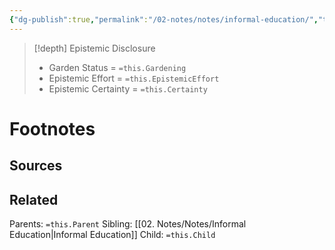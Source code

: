 ```yaml
---
{"dg-publish":true,"permalink":"/02-notes/notes/informal-education/","tags":["Note"],"created":"2024-07-03T12:34:44.625-03:00","updated":"2024-07-03T12:35:38.704-03:00"}
---
```


>[!depth] Epistemic Disclosure
>- Garden Status =  `=this.Gardening`
>- Epistemic Effort =  `=this.EpistemicEffort`
>- Epistemic Certainty =  `=this.Certainty`





# Footnotes

## Sources

## Related
Parents: `=this.Parent`
Sibling: [[02. Notes/Notes/Informal Education\|Informal Education]]
Child: `=this.Child`